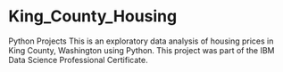 # King_County_Housing
Python Projects
This is an exploratory data analysis of housing prices in King County,
Washington using Python. This project was part of the IBM Data Science
Professional Certificate.

